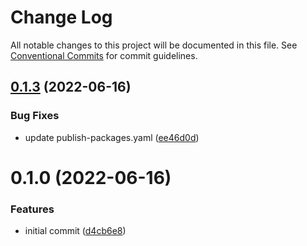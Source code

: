 # Change Log

All notable changes to this project will be documented in this file.
See [Conventional Commits](https://conventionalcommits.org) for commit guidelines.

## [0.1.3](https://github.com/Hooked74/sps/compare/v0.1.2...v0.1.3) (2022-06-16)


### Bug Fixes

* update publish-packages.yaml ([ee46d0d](https://github.com/Hooked74/sps/commit/ee46d0de58551158b39f832345be4e76a30f122f))





# 0.1.0 (2022-06-16)


### Features

* initial commit ([d4cb6e8](https://github.com/Hooked74/sps/commit/d4cb6e82df7d009a1ba5890685f095337cc94eab))
